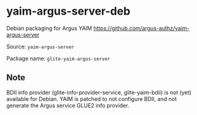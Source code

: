 yaim-argus-server-deb
=====================

Debian packaging for Argus YAIM https://github.com/argus-authz/yaim-argus-server

Source: `yaim-argus-server`

Package name: `glite-yaim-argus-server`

Note 
----
BDII info provider (glite-info-provider-service, glite-yaim-bdii) is not (yet) available for Debian. 
YAIM is patched to not configure BDII, and not generate the Argus service GLUE2 info provider.
